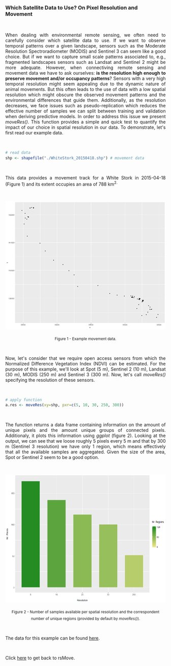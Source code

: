 ### Which Satellite Data to Use? On Pixel Resolution and Movement

<br>

<p align="justify">
When dealing with environmental remote sensing, we often need to carefully consider which satellite data to use. If we want to observe temporal patterns over a given landscape, sensors such as the Moderate Resolution Spectroradiometer (MODIS) and Sentinel 3 can seem like a good choice. But if we want to capture small scale patterns associated to, e.g., fragmented landscapes sensors such as Landsat and Sentinel 2 might be more adequate. However, when connectiving remote sensing and movement data we have to ask ourselves: <b>is the resolution high enough to preserve movement and/or occupancy patterns</b>? Sensors with a very high temporal resolution might seem appealing due to the dynamic nature of animal movements. But this often leads to the use of data with a low spatial resolution which might obscure the observed movement patterns and the environmental differences that guide them. Additionally, as the resolution decreases, we face issues such as pseudo-replication which reduces the effective number of samples we can split between training and validation when deriving predictive models. In order to address this issue we present <i>moveRes()</i>. This function provides a simple and quick test to quantify the impact of our choice in spatial resolution in our data. To demonstrate, let's first read our example data.
</p> 

<br>

```R
# read data
shp <- shapefile("./WhiteStork_20150418.shp") # movement data
```

<br>

<p align="justify">
This data provides a movement track for a White Stork in 2015-04-18 (Figure 1) and its extent occupies an area of 788 km<sup>2.
</p> 

<br>

<p align="center"><img width="600" height="400" src="https://github.com/RRemelgado/README_data/blob/master/rsMove/Figure-1_Example-6.png"></p>

<p align="center"><sub>Figure 1 - Example movement data</b>.</sub></p>

<br>

<p align="justify">
Now, let's consider that we require open access sensors from which the Normalized Difference Vegetation Index (NDVI) can be estimated. For the purpose of this example, we'll look at Spot (5 m), Sentinel 2 (10 m), Landsat (30 m), MODIS (250 m) and Sentinel 3 (300 m). Now, let's call <i>moveRes()</i> specifying the resolution of these sensors.
</p> 

<br>

```R
# apply function
a.res <- moveRes(xy=shp, pxr=c(5, 10, 30, 250, 300))
```
<br>


<p align="justify">
The function returns a data frame containing information on the amount of unique pixels and the amount unique groups of connected pixels. Additionaly, it plots this information using <i>ggplot</i> (figure 2). Looking at the output, we can see that we loose roughly 5 pixels every 5 m and that by 300 m (Sentinel 3 resolution) we have only 1 region, which means effectively that all the available samples are aggregated. Given the size of the area, Spot or Sentinel 2 seem to be a good option.
</p> 

<br>

<p align="center"><img width="600" height="400" src="https://github.com/RRemelgado/README_data/blob/master/rsMove/Figure-2_Example-6.png"></p>

<p align="center"><sub>Figure 2 - Number of samples available per spatial resolution and the correspondent number of unique regions (provided by default by <i>moveRes()</i>).</sub></p>

<br>

The data for this example can be found <a href="https://github.com/RRemelgado/README_data/blob/master/rsMove/Example_4.zip">here</a>.

<br>

Click  <a href="https://github.com/RRemelgado/rsMove/">here</a> to get back to rsMove.

<br>
